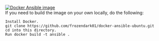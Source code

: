 [![Docker Ansible image](https://github.com/frozendark01/docker-ansible-ubuntu/actions/workflows/docker-image.yml/badge.svg)](https://github.com/frozendark01/docker-ansible-ubuntu/actions/workflows/docker-image.yml)
<br />
If you need to build the image on your own locally, do the following:

    Install Docker.
    git clone https://github.com/frozendark01/docker-ansible-ubuntu.git
    cd into this directory.
    Run docker build -t ansible .
